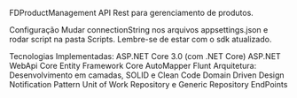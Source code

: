 FDProductManagement
API Rest para gerenciamento de produtos.

Configuração
Mudar connectionString nos arquivos appsettings.json e rodar script na pasta Scripts. Lembre-se de estar com o sdk atualizado.

Tecnologias Implementadas:
ASP.NET Core 3.0 (com .NET Core)
ASP.NET WebApi Core
Entity Framework Core
AutoMapper
Flunt
Arquitetura:
Desenvolvimento em camadas, SOLID e Clean Code
Domain Driven Design
Notification Pattern
Unit of Work
Repository e Generic Repository
EndPoints
